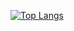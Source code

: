 [![Top Langs](https://github-readme-stats.vercel.app/api/top-langs/?username=axelborgmo&langs_count=8)](https://github.com/axelborgmo/github-readme-stats)
